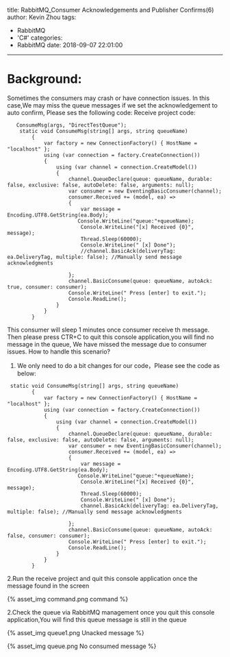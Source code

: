title: RabbitMQ_Consumer Acknowledgements and Publisher Confirms(6)
author: Kevin Zhou
tags:
  - RabbitMQ
  - 'C#'
categories:
  - RabbitMQ
date: 2018-09-07 22:01:00
---
# Background:
Sometimes the consumers may crash or have connection issues. In this case,We may miss the queue messages  if we set the  acknowledgement to auto confirm, Please ses the following code:
Receive project code:
```Csharp
   ConsumeMsg(args, "DirectTestQueue");
    static void ConsumeMsg(string[] args, string queueName)
        {
            var factory = new ConnectionFactory() { HostName = "localhost" };
            using (var connection = factory.CreateConnection())
            {
                using (var channel = connection.CreateModel())
                {
                    channel.QueueDeclare(queue: queueName, durable: false, exclusive: false, autoDelete: false, arguments: null);
                    var consumer = new EventingBasicConsumer(channel);
                    consumer.Received += (model, ea) =>
                    {
                        var message = Encoding.UTF8.GetString(ea.Body);
                       Console.WriteLine("queue:"+queueName);
                        Console.WriteLine("[x] Received {0}", message);
                        Thread.Sleep(60000);
                        Console.WriteLine(" [x] Done");
                        //channel.BasicAck(deliveryTag: ea.DeliveryTag, multiple: false); //Manually send message acknowledgments

                    };
                    channel.BasicConsume(queue: queueName, autoAck: true, consumer: consumer);
                    Console.WriteLine(" Press [enter] to exit.");
                    Console.ReadLine();
                }
            }
        }

```
<!--more-->
This consumer will sleep 1 minutes once consumer receive th message. Then please press CTR+C to quit this console  application,you will find no message in the queue, We have missed the message due to consumer issues. How to handle this scenario?

1. We only  need to do a bit changes for our code，Please see the code as below:

```Csharp
 static void ConsumeMsg(string[] args, string queueName)
        {
            var factory = new ConnectionFactory() { HostName = "localhost" };
            using (var connection = factory.CreateConnection())
            {
                using (var channel = connection.CreateModel())
                {
                    channel.QueueDeclare(queue: queueName, durable: false, exclusive: false, autoDelete: false, arguments: null);
                    var consumer = new EventingBasicConsumer(channel);
                    consumer.Received += (model, ea) =>
                    {
                        var message = Encoding.UTF8.GetString(ea.Body);
                       Console.WriteLine("queue:"+queueName);
                        Console.WriteLine("[x] Received {0}", message);
                        Thread.Sleep(60000);
                        Console.WriteLine(" [x] Done");
                        channel.BasicAck(deliveryTag: ea.DeliveryTag, multiple: false); //Manually send message acknowledgments

                    };
                    channel.BasicConsume(queue: queueName, autoAck: false, consumer: consumer);
                    Console.WriteLine(" Press [enter] to exit.");
                    Console.ReadLine();
                }
            }
        }
```
2.Run the receive project and quit this console application once the message found in the screen

{% asset_img command.png command %}

2.Check the queue via RabbitMQ management once you quit this console application,You will find this queue message is still in the queue


{% asset_img queue1.png Unacked message %}

{% asset_img queue.png No consumed message %}